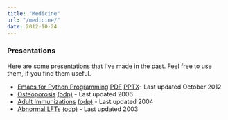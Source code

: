 ```yaml
---
title: "Medicine"
url: "/medicine/"
date: 2012-10-24
---
```


### Presentations

Here are some presentations that I've made in the past. Feel free to use
them, if you find them useful. 

* [Emacs for Python Programming](https://docs.google.com/presentation/pub?id=1XSL1CqdWvz8PeekuPdvZXY7XWWCf-Hl7xGEqmNeqS-Y&start=false&loop=false&delayms=3000) [PDF](/files/emacs-python.pdf) [PPTX](/files/emacs-python.pptx)- Last updated October 2012
* [Osteoporosis](/files/osteoporosis/op.html) [(odp)](/files/osteoporosis/op.odp) - Last updated 2006
* [Adult Immunizations](/files/adult-immunizations/index.html) [(odp)](/files/adult-immunizations/adult-immunizations.odp) - Last updated 2004
* [Abnormal LFTs](/files/lft/lft.html) [(odp)](/files/lft/lft.odp) - Last updated 2003
